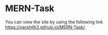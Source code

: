 # MERN-Task
You can view the site by using the following link https://varshith3.github.io/MERN-Task/
